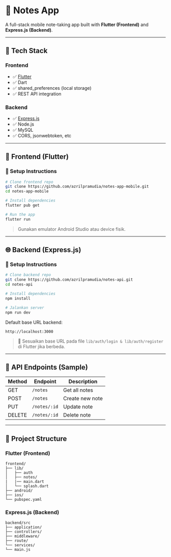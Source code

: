 # 📝 Notes App

A full-stack mobile note-taking app built with **Flutter (Frontend)** and **Express.js (Backend)**.

---

## 🧰 Tech Stack

### Frontend

- ✅ [Flutter](https://flutter.dev/)
- ✅ Dart
- ✅ shared_preferences (local storage)
- ✅ REST API integration

### Backend

- ✅ [Express.js](https://expressjs.com/)
- ✅ Node.js
- ✅ MySQL
- ✅ CORS, jsonwebtoken, etc

---

## 📱 Frontend (Flutter)

### 🔧 Setup Instructions

```bash
# Clone frontend repo
git clone https://github.com/azrilpramudia/notes-app-mobile.git
cd notes-app-mobile

# Install dependencies
flutter pub get

# Run the app
flutter run
```

> Gunakan emulator Android Studio atau device fisik.

---

## 🌐 Backend (Express.js)

### 🔧 Setup Instructions

```bash
# Clone backend repo
git clone https://github.com/azrilpramudia/notes-api.git
cd notes-api

# Install dependencies
npm install

# Jalankan server
npm run dev
```

Default base URL backend:

```
http://localhost:3000
```

> 🔁 Sesuaikan base URL pada file `lib/auth/login & lib/auth/register` di Flutter jika berbeda.

---

## 🔗 API Endpoints (Sample)

| Method | Endpoint     | Description     |
| ------ | ------------ | --------------- |
| GET    | `/notes`     | Get all notes   |
| POST   | `/notes`     | Create new note |
| PUT    | `/notes/:id` | Update note     |
| DELETE | `/notes/:id` | Delete note     |

---

## 📂 Project Structure

### Flutter (Frontend)

```
frontend/
├── lib/
│   ├── auth
│   ├── notes/
|   |── main.dart
│   └── splash.dart
├── android/
├── ios/
└── pubspec.yaml
```

### Express.js (Backend)

```
backend/src
├── application/
├── controllers/
├── middleware/
├── route/
└── services/
└── main.js
```

